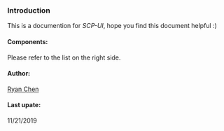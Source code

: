 ### Introduction
This is a documention for *SCP-UI*, hope you find this document helpful :)

#### Components:
Please refer to the list on the right side.

#### Author:
[Ryan Chen](mailto:ryanchen@telmediatech.com)

#### Last upate:
11/21/2019